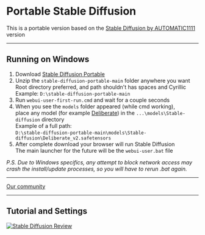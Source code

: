 # Portable Stable Diffusion
This is a portable version based on the [Stable Diffusion by AUTOMATIC1111](https://github.com/AUTOMATIC1111/stable-diffusion-webui) version

----

## Running on Windows
1. Download [Stable Diffusion Portable](https://github.com/serpotapov/stable-diffusion-portable/archive/refs/heads/main.zip)
2. Unzip the `stable-diffusion-portable-main` folder anywhere you want</br>
 Root directory preferred, and path shouldn't has spaces and Cyrillic</br>
 Example: `D:\stable-diffusion-portable-main`</br>
3. Run `webui-user-first-run.cmd` and wait for a couple seconds
4. When you see the `models` folder appeared (while cmd working),</br>
 place any model (for example [Deliberate](https://huggingface.co/XpucT/Deliberate/resolve/main/Deliberate_v2.safetensors)) in the `...\models\Stable-diffusion` directory</br>
 Example of a full path: </br>
 `D:\stable-diffusion-portable-main\models\Stable-diffusion\Deliberate_v2.safetensors`
5. After complete download your browser will run Stable Diffusion</br>
 The main launcher for the future will be the `webui-user.bat` file

*P.S. Due to Windows specifics, any attempt to block network access may crash the install/update processes, so you will have to rerun .bat again.*

----

[Our community](https://discord.gg/xpuct)

----

## Tutorial and Settings

[![Stable Diffusion Review](https://i.imgur.com/JbBPYuE.jpg)]()

